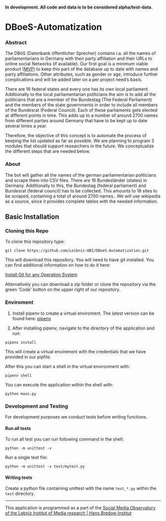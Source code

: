 **In development. All code and data is to be considered alpha/test-data.**

# DBoeS-Automatization 

### Abstract 

The DBöS (Datenbank öffentlicher Sprecher) contains i.a. all the names of parliamentarians in Germany with their party affiliation and their URLs to online social Networks (if available). Our first goal is a minimum viable product ([MVP](https://en.wikipedia.org/wiki/Minimum_viable_product)) to keep this part of the database up to date with names and party affiliations. Other attributes, such as gender or age, introduce further complications and will be added later on a per project need’s basis. 

There are 16 federal states and every one has its own local parliament. Additionally to the local parliamentarian politicians the aim is to add all the politicians that are a member of the Bundestag (The Federal Parliament) and the members of the state governments in order to include all members of the Bundesrat (Federal Council). Each of these parliaments gets elected at different points in time. This adds up to a number of around 2700 names from different parties around Germany that have to be kept up to date several times a year.

Therefore, the objective of this concept is to automate the process of keeping the list updated as far as possible. We are planning to program 3 modules that should support researchers in the future. We conceptualize the different steps that are needed below.


### About

The bot will gather all the names of the  german parliamentarian politicians and scrape them into CSV files.
There are 16 Bundesländer (states) in Germany. Additionally to this, the Bundestag (federal parliament) and Bundesrat (federal council) has to be collected.
This amounts to 18 sites to be scraped, containing a total of around 2700 names.. We will use wikipedia as a source,
since it provides complete tables with the needed information. 

## Basic Installation

### Cloning this Repo

To clone this repository type:

```
git clone https://github.com/Leibniz-HBI/DBoeS-Automatization.git
```

This will download this repository. You will need to have git installed.
You can find additional information on how to do it here:

[Install Git for any Operation System](https://github.com/git-guides/install-git)

Alternatively you can download a zip folder or clone the repository via the green 'Code' button on the upper right of our repository.

### Enviroment 

1. Install pipenv to create a virtual enviroment. The latest version can be found here:
[pipenv](https://pipenv.readthedocs.io/en/latest)

2. After installing pipenv, navigate to the directory of the application and run:

```
pipenv install
```
This will create a virtual envirement with the credentials that we have provided in
our pipfile. 

After this you can start a shell in the virtual environment with:

```
pipenv shell
```

You can execute the application within the shell with:

```
python main.py
```

### Development and Testing

For development purposes we conduct tests before writing functions. 

#### Run all tests

To run all test you can run following command in the shell:

```
python -m unittest -v
```

Run a single test file:

```
python -m unittest -v test/mytest.py
```

#### Writing tests

Create a python file containing unittest with the name `test_*.py` within the `test` directory.

---

This application is programmed as a part of the [Social Media Observatory of the Lebniz Institut of Media research | Hans Bredow Institut](https://leibniz-hbi.github.io/SMO/) 
